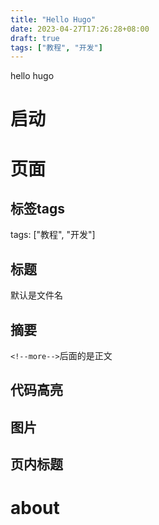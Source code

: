 ```yaml
---
title: "Hello Hugo"
date: 2023-04-27T17:26:28+08:00
draft: true
tags: ["教程", "开发"]
---
```




hello hugo

<!--more-->

# 启动



# 页面

## 标签tags

tags: ["教程", "开发"]

## 标题

默认是文件名

## 摘要

`<!--more-->`后面的是正文

## 代码高亮



## 图片



## 页内标题



# about